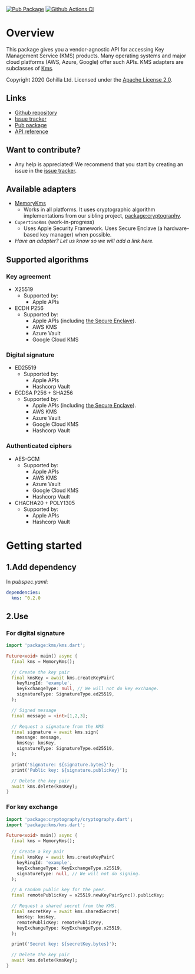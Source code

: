 [![Pub Package](https://img.shields.io/pub/v/kms.svg)](https://pub.dev/packages/kms)
[![Github Actions CI](https://github.com/dint-dev/cryptography/workflows/Dart%20CI/badge.svg)](https://github.com/dint-dev/cryptography/actions?query=workflow%3A%22Dart+CI%22)

# Overview
This package gives you a vendor-agnostic API for accessing Key Management Service (KMS) products.
Many operating systems and major cloud platforms (AWS, Azure, Google) offer such APIs.
KMS adapters are subclasses of [Kms](https://pub.dev/documentation/kms/latest/kms/Kms-class.html).

Copyright 2020 Gohilla Ltd. Licensed under the [Apache License 2.0](LICENSE).

## Links
  * [Github repository](https://github.com/dint-dev/cryptography)
  * [Issue tracker](https://github.com/dint-dev/cryptography/issues)
  * [Pub package](https://pub.dev/packages/kms)
  * [API reference](https://pub.dev/documentation/kms/latest/)

## Want to contribute?
  * Any help is appreciated! We recommend that you start by creating an issue in the
    [issue tracker](https://github.com/dint-dev/cryptography/issues).

## Available adapters
  * [MemoryKms](https://pub.dev/documentation/kms/latest/kms/MemoryKms-class.html)
    * Works in all platforms. It uses cryptographic algorithm implementations from our sibling
      project, [package:cryptography](https://pub.dev/packages/cryptography).
  * `CupertinoKms` (work-in-progress)
    * Uses Apple Security Framework. Uses Secure Enclave (a hardware-based key manager) when
      possible.
  * _Have an adapter? Let us know so we will add a link here._

## Supported algorithms
### Key agreement
  * X25519
    * Supported by:
      * Apple APIs
  * ECDH P256
    * Supported by:
      * Apple APIs (including [the Secure Enclave](https://developer.apple.com/documentation/cryptokit/secureenclave/p256)).
      * AWS KMS
      * Azure Vault
      * Google Cloud KMS

### Digital signature
  * ED25519
    * Supported by:
      * Apple APIs
      * Hashcorp Vault
  * ECDSA P256 + SHA256
    * Supported by:
      * Apple APIs (including [the Secure Enclave](https://developer.apple.com/documentation/cryptokit/secureenclave/p256)).
      * AWS KMS
      * Azure Vault
      * Google Cloud KMS
      * Hashcorp Vault

### Authenticated ciphers
  * AES-GCM
    * Supported by:
      * Apple APIs
      * AWS KMS
      * Azure Vault
      * Google Cloud KMS
      * Hashcorp Vault
  * CHACHA20 + POLY1305
    * Supported by:
      * Apple APIs
      * Hashcorp Vault

# Getting started
## 1.Add dependency
In _pubspec.yaml_:
```yaml
dependencies:
  kms: ^0.2.0
```

## 2.Use
### For digital signature
```dart
import 'package:kms/kms.dart';

Future<void> main() async {
  final kms = MemoryKms();

  // Create the key pair
  final kmsKey = await kms.createKeyPair(
    keyRingId: 'example',
    keyExchangeType: null, // We will not do key exchange.
    signatureType: SignatureType.ed25519,
  );

  // Signed message
  final message = <int>[1,2,3];

  // Request a signature from the KMS
  final signature = await kms.sign(
    message: message,
    kmsKey: kmsKey,
    signatureType: SignatureType.ed25519,
  );

  print('Signature: ${signature.bytes}');
  print('Public key: ${signature.publicKey}');

  // Delete the key pair
  await kms.delete(kmsKey);
}
```

### For key exchange
```dart
import 'package:cryptography/cryptography.dart';
import 'package:kms/kms.dart';

Future<void> main() async {
  final kms = MemoryKms();

  // Create a key pair
  final kmsKey = await kms.createKeyPair(
    keyRingId: 'example',
    keyExchangeType: KeyExchangeType.x25519,
    signatureType: null, // We will not do signing.
  );

  // A random public key for the peer.
  final remotePublicKey = x25519.newKeyPairSync().publicKey;

  // Request a shared secret from the KMS.
  final secretKey = await kms.sharedSecret(
    kmsKey: kmsKey,
    remotePublicKey: remotePublicKey,
    keyExchangeType: KeyExchangeType.x25519,
  );

  print('Secret key: ${secretKey.bytes}');

  // Delete the key pair
  await kms.delete(kmsKey);
}
```
